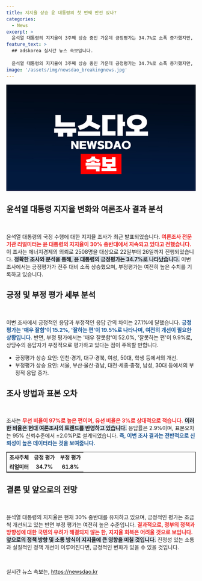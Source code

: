 ```yaml
---
title: 지지율 상승 윤 대통령의 첫 번째 반전 있나?
categories:
  - News
excerpt: >
  윤석열 대통령의 지지율이 3주째 상승 중인 가운데 긍정평가는 34.7%로 소폭 증가했지만, 여전히 부정평가는 61.8%에 달하는 상황입니다. 이 여론조사 결과의 의미는? 클릭해 확인해보세요!
feature_text: >
  ## adskorea 실시간 뉴스 속보입니다.

  윤석열 대통령의 지지율이 3주째 상승 중인 가운데 긍정평가는 34.7%로 소폭 증가했지만, 여전히 부정평가는 61.8%에 달하는 상황입니다. 이 여론조사 결과의 의미는? 클릭해 확인해보세요!
image: '/assets/img/newsdao_breakingnews.jpg'
---
```


<p><img src="/assets/img/newsdao_breakingnews.jpg" alt="adskorea 속보" /></p>

<h2 data-ke-size="size26">윤석열 대통령 지지율 변화와 여론조사 결과 분석</h2>

<p data-ke-size="size16">&nbsp;</p>

<p>윤석열 대통령의 국정 수행에 대한 지지율 조사가 최근 발표되었습니다. <b><span style="color: #ee2323;">여론조사 전문기관 리얼미터는 윤 대통령의 지지율이 30% 중반대에서 지속되고 있다고 전했습니다.</span></b> 이 조사는 에너지경제의 의뢰로 2508명을 대상으로 22일부터 26일까지 진행되었습니다. <b><span style="background-color: #21538527;">정확한 조사와 분석을 통해, 윤 대통령의 긍정평가는 34.7%로 나타났습니다.</span></b> 이번 조사에서는 긍정평가가 전주 대비 소폭 상승했으며, 부정평가는 여전히 높은 수치를 기록하고 있습니다.</p>

<h2 data-ke-size="size26">긍정 및 부정 평가 세부 분석</h2>

<p data-ke-size="size16">&nbsp;</p>

<p>이번 조사에서 긍정적인 응답과 부정적인 응답 간의 차이는 27.1%에 달했습니다. <b><span style="color: #1a5490;">긍정평가는 '매우 잘함'이 15.2%, '잘하는 편'이 19.5%로 나타나며, 여전히 개선이 필요한 상황입니다.</span></b> 반면, 부정 평가에서는 '매우 잘못함'이 52.0%, '잘못하는 편'이 9.9%로, 상당수의 응답자가 부정적으로 평가하고 있다는 점이 주목할 만합니다.</p>

<ul>
    <li>긍정평가 상승 요인: 인천·경기, 대구·경북, 여성, 50대, 학생 등에서의 개선.</li>
    <li>부정평가 상승 요인: 서울, 부산·울산·경남, 대전·세종·충청, 남성, 30대 등에서의 부정적 응답 증가.</li>
</ul>

<h2 data-ke-size="size26">조사 방법과 표본 오차</h2>

<p data-ke-size="size16">&nbsp;</p>

<p>조사는 <b><span style="color: #ee2323;">무선 비율이 97%로 높은 편이며, 유선 비율은 3%로 상대적으로 적습니다.</span></b> <b><span style="background-color: #21538527;">이러한 비율은 현대 여론조사의 트렌드를 반영하고 있습니다.</span></b> 응답률은 2.9%이며, 표본오차는 95% 신뢰수준에서 ±2.0%P로 설계되었습니다. <b><span style="color: #1a5490;">즉, 이번 조사 결과는 전반적으로 신뢰성이 높은 데이터라는 것을 보여줍니다.</span></b></p>

<table style="width: 100%; border: 1px solid black;">
    <tr>
        <td style="text-align: center; height: 17px;"><b>조사주체</b></td>
        <td style="text-align: center; height: 17px;"><b>긍정 평가</b></td>
        <td style="text-align: center; height: 17px;"><b>부정 평가</b></td>
    </tr>
    <tr>
        <td style="text-align: center; height: 17px;"><b>리얼미터</b></td>
        <td style="text-align: center; height: 17px;"><b>34.7%</b></td>
        <td style="text-align: center; height: 17px;"><b>61.8%</b></td>
    </tr>
</table>

<h2 data-ke-size="size26">결론 및 앞으로의 전망</h2>

<p data-ke-size="size16">&nbsp;</p>

<p>윤석열 대통령의 지지율은 현재 30% 중반대를 유지하고 있으며, 긍정적인 평가는 조금씩 개선되고 있는 반면 부정 평가는 여전히 높은 수준입니다. <b><span style="color: #ee2323;">결과적으로, 정부의 정책과 방향성에 대한 국민의 우려가 해결되지 않는 한, 지지율 회복은 어려울 것으로 보입니다.</span></b> <b><span style="background-color: #21538527;">앞으로의 정책 방향 및 소통 방식이 지지율에 큰 영향을 미칠 것입니다.</span></b> 진정성 있는 소통과 실질적인 정책 개선이 이루어진다면, 긍정적인 변화가 있을 수 있을 것입니다.</p>

<p data-ke-size="size16">&nbsp;</p>
실시간 뉴스 속보는, <a href="https://newsdao.kr" rel="dofollow">https://newsdao.kr</a>


